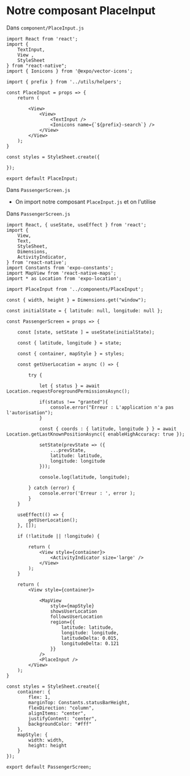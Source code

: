 # Notre composant PlaceInput

Dans `component/PlaceInput.js`

    import React from 'react';
    import { 
        TextInput,
        View ,
        StyleSheet
    } from "react-native";
    import { Ionicons } from '@expo/vector-icons';

    import { prefix } from '../utils/helpers';

    const PlaceInput = props => {
        return (

            <View>
                <View>
                    <TextInput />
                    <Ionicons name={`${prefix}-search`} />
                </View>
            </View>
        );
    } 

    const styles = StyleSheet.create({

    }); 

    export default PlaceInput;


Dans `PassengerScreen.js`

- On import notre composant `PlaceInput.js` et on l'utilise

Dans `PassengerScreen.js`


    import React, { useState, useEffect } from 'react';
    import { 
        View,
        Text,
        StyleSheet,
        Dimensions,
        ActivityIndicator,
    } from 'react-native';
    import Constants from 'expo-constants';
    import MapView from 'react-native-maps';
    import * as Location from 'expo-location';

    import PlaceInput from '../components/PlaceInput';

    const { width, height } = Dimensions.get("window");

    const initialState = { latitude: null, longitude: null };

    const PassengerScreen = props => {

        const [state, setState ] = useState(initialState);

        const { latitude, longitude } = state;

        const { container, mapStyle } = styles;

        const getUserLocation = async () => {

            try {

                let { status } = await Location.requestForegroundPermissionsAsync();

                if(status !== "granted"){
                    console.error("Erreur : L'application n'a pas l'autorisation");
                }

                const { coords : { latitude, longitude } } = await Location.getLastKnownPositionAsync({ enableHighAccuracy: true });

                setState(prevState => ({
                    ...prevState,
                    latitude: latitude,
                    longitude: longitude 
                }));

                console.log(latitude, longitude);
                
            } catch (error) {
                console.error('Erreur : ', error );
            }
        }

        useEffect(() => {
            getUserLocation();
        }, []);

        if (!latitude || !longitude) {
            
            return (
                <View style={container}>
                    <ActivityIndicator size='large' />
                </View>
            );
        }

        return (
            <View style={container}>

                <MapView 
                    style={mapStyle} 
                    showsUserLocation
                    followsUserLocation
                    region={{
                        latitude: latitude,
                        longitude: longitude,
                        latitudeDelta: 0.015,
                        longitudeDelta: 0.121
                    }}
                />
                <PlaceInput />
            </View>
        );
    }

    const styles = StyleSheet.create({
        container: {
            flex: 1,
            marginTop: Constants.statusBarHeight,
            flexDirection: "column",
            alignItems: "center",
            justifyContent: "center",
            backgroundColor: "#fff"
        },
        mapStyle: {
            width: width,
            height: height
        }
    });

    export default PassengerScreen;